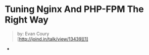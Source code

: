 # Tuning Nginx And PHP-FPM The Right Way
> by: Evan Coury  
> [http://joind.in/talk/view/13439][1]

* 

[1]: http://joind.in/talk/view/13439